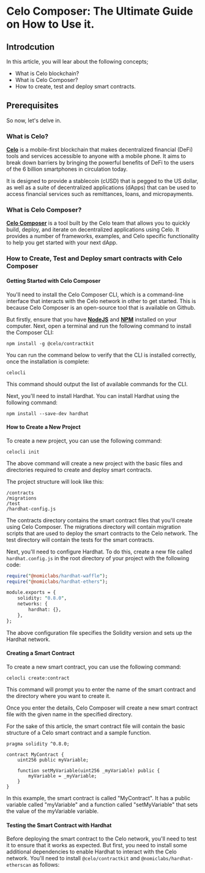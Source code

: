 # **Celo Composer: The Ultimate Guide on How to Use it.**

## Introdcution
In this article, you will lear about the following concepts;
- What is Celo blockchain?
- What is Celo Composer?
- How to create, test and deploy smart contracts.

## Prerequisites

<!-- Before we begin, make sure you have the following installed on your computer:

- Node.js and NPM
- Hardhat
- Celo Wallet -->

So now, let's delve in.

### What is Celo?
**[Celo](https://docs.celo.org/learn/celo-overview)** is a mobile-first blockchain that makes decentralized financial (DeFi) tools and services accessible to anyone with a mobile phone. It aims to break down barriers by bringing the powerful benefits of DeFi to the users of the 6 billion smartphones in circulation today.

It is designed to provide a stablecoin (cUSD) that is pegged to the US dollar, as well as a suite of decentralized applications (dApps) that can be used to access financial services such as remittances, loans, and micropayments.

### What is Celo Composer?
**[Celo Composer](https://github.com/celo-org/celo-composer)** is a tool built by the Celo team that allows you to quickly build, deploy, and iterate on decentralized applications using Celo. It provides a number of frameworks, examples, and Celo specific functionality to help you get started with your next dApp.

### How to Create, Test and Deploy smart contracts with Celo Composer

#### Getting Started with Celo Composer

You'll need to install the Celo Composer CLI, which is a command-line interface that interacts with the Celo network in other to get started. This is because Celo Composer is an open-source tool that is available on Github.

But firstly, ensure that you have **[NodeJS](https://nodejs.org/en/download)** and **[NPM](https://www.npmjs.com/)** installed on your computer. Next, open a terminal and run the following command to install the Composer CLI:

`npm install -g @celo/contractkit`

You can run the command below to verify that the CLI is installed correctly, once the installation is complete:

`celocli`

This command should output the list of available commands for the CLI.

Next, you'll need to install Hardhat. You can install Hardhat using the following command:

`npm install --save-dev hardhat`

#### How to Create a New Project 

To create a new project, you can use the following command:

`celocli init`

The above command will create a new project with the basic files and directories required to create and deploy smart contracts.

The project structure will look like this:
```
/contracts
/migrations
/test
/hardhat-config.js
```
The contracts directory contains the smart contract files that you'll create using Celo Composer. The migrations directory will contain migration scripts that are used to deploy the smart contracts to the Celo network. The test directory will contain the tests for the smart contracts.

Next, you'll need to configure Hardhat. To do this, create a new file called `hardhat.config.js` in the root directory of your project with the following code:

```perl
require("@nomiclabs/hardhat-waffle");
require("@nomiclabs/hardhat-ethers");

module.exports = {
    solidity: "0.8.0",
    networks: {
        hardhat: {},
    },
};
```
The above configuration file specifies the Solidity version and sets up the Hardhat network.

#### Creating a Smart Contract

To create a new smart contract, you can use the following command:

`celocli create:contract`

This command will prompt you to enter the name of the smart contract and the directory where you want to create it.

Once you enter the details, Celo Composer will create a new smart contract file with the given name in the specified directory.

For the sake of this article, the smart contract file will contain the basic structure of a Celo smart contract and a sample function.

```arduino
pragma solidity ^0.8.0;

contract MyContract {
    uint256 public myVariable;

    function setMyVariable(uint256 _myVariable) public {
        myVariable = _myVariable;
    }
}
```

In this example, the smart contract is called "MyContract". It has a public variable called "myVariable" and a function called "setMyVariable" that sets the value of the myVariable variable.

#### Testing the Smart Contract with Hardhat

Before deploying the smart contract to the Celo network, you'll need to test it to ensure that it works as expected. But first, you need to install some additional dependencies to enable Hardhat to interact with the Celo network. You'll need to install `@celo/contractkit` and `@nomiclabs/hardhat-etherscan` as follows:



